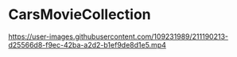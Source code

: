 # CarsMovieCollection




https://user-images.githubusercontent.com/109231989/211190213-d25566d8-f9ec-42ba-a2d2-b1ef9de8d1e5.mp4


